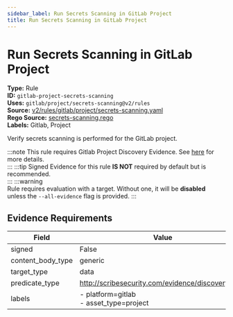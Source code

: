 ```yaml
---
sidebar_label: Run Secrets Scanning in GitLab Project
title: Run Secrets Scanning in GitLab Project
---  
```

# Run Secrets Scanning in GitLab Project  
**Type:** Rule  
**ID:** `gitlab-project-secrets-scanning`  
**Uses:** `gitlab/project/secrets-scanning@v2/rules`  
**Source:** [v2/rules/gitlab/project/secrets-scanning.yaml](https://github.com/scribe-public/sample-policies/blob/main/v2/rules/gitlab/project/secrets-scanning.yaml)  
**Rego Source:** [secrets-scanning.rego](https://github.com/scribe-public/sample-policies/blob/main/v2/rules/gitlab/project/secrets-scanning.rego)  
**Labels:** Gitlab, Project  

Verify secrets scanning is performed for the GitLab project.

:::note 
This rule requires Gitlab Project Discovery Evidence. See [here](https://deploy-preview-299--scribe-security.netlify.app/platforms/discover#gitlab-discovery) for more details.  
::: 
:::tip 
Signed Evidence for this rule **IS NOT** required by default but is recommended.  
::: 
:::warning  
Rule requires evaluation with a target. Without one, it will be **disabled** unless the `--all-evidence` flag is provided.
::: 

## Evidence Requirements  
| Field | Value |
|-------|-------|
| signed | False |
| content_body_type | generic |
| target_type | data |
| predicate_type | http://scribesecurity.com/evidence/discovery/v0.1 |
| labels | - platform=gitlab<br/>- asset_type=project |

